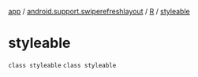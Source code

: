 [app](../../../index.md) / [android.support.swiperefreshlayout](../../index.md) / [R](../index.md) / [styleable](./index.md)

# styleable

`class styleable`
`class styleable`